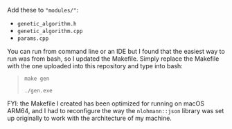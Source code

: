 Add these to `"modules/"`:

- `genetic_algorithm.h`
- `genetic_algorithm.cpp`
- `params.cpp`

You can run from command line or an IDE but I found that the easiest way to run was from bash, so I updated the Makefile. Simply replace the Makefile with the one uploaded into this repository and type into bash:

> `make gen`
>
> `./gen.exe`

FYI: the Makefile I created has been optimized for running on macOS ARM64, and I had to reconfigure the way the `nlohmann::json` library was set up originally to work with the architecture of my machine.  
